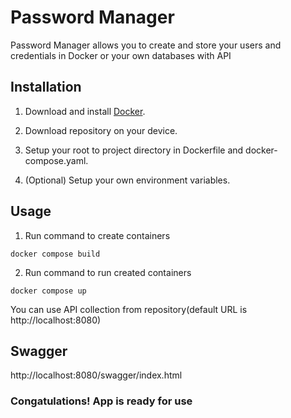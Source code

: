 # Password Manager 

Password Manager allows you to create and store your users and credentials in Docker or your own databases with API 

## Installation

1. Download and install [Docker](https://www.docker.com/).

2. Download repository on your device.

3. Setup your root to project directory in Dockerfile and docker-compose.yaml.

4. (Optional) Setup your own environment variables.

## Usage

1. Run command to create containers
```golang
docker compose build
```

2. Run command to run created containers
```golang
docker compose up
```
You can use API collection from repository(default URL is http://localhost:8080)

## Swagger
http://localhost:8080/swagger/index.html 

### Congatulations! App is ready for use 

